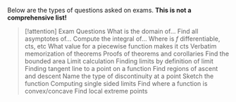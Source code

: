 Below are the types of questions asked on exams. **This is not a comprehensive list!**
> [!attention] Exam Questions
> What is the domain of…
> Find all asymptotes of…
> Compute the integral of…
> Where is $f$ differentiable, cts, etc
> What value for a piecewise function makes it cts
> Verbatim memorization of theorems
> Proofs of theorems and corollaries
> Find the bounded area
> Limit calculation
> Finding limits by definition of limit
> Finding tangent line to a point on a function
> Find regions of ascent and descent
> Name the type of discontinuity at a point
> Sketch the function
> Computing single sided limits
> Find where a function is convex/concave
> Find local extreme points